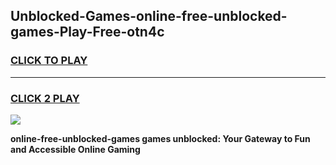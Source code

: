
## Unblocked-Games-online-free-unblocked-games-Play-Free-otn4c
<h3>
<a href="https://premium76.site?title=online-free-unblocked-games&ref=10A">CLICK TO PLAY</a></h3>
<hr>

<h3>
<a href="https://premium76.site?title=online-free-unblocked-games&ref=10A">CLICK 2 PLAY</a>
  
</h3>

<a href="https://premium76.site?title=online-free-unblocked-games&ref=10A"><img src="https://clearcache.store/games.png"></a>


**online-free-unblocked-games games unblocked: Your Gateway to Fun and Accessible Online Gaming**
